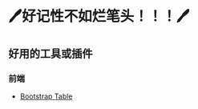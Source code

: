 # :pen:好记性不如烂笔头！！！:pen:



## 好用的工具或插件

### 前端

- [Bootstrap Table](https://github.com/0richalcos/Note/blob/main/Markdown/BootstrapTable.md)

